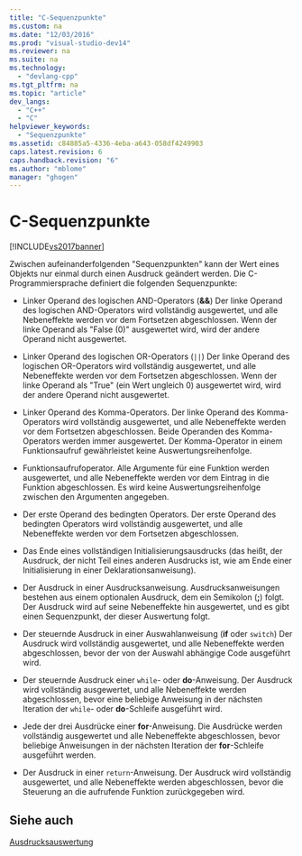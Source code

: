 ```yaml
---
title: "C-Sequenzpunkte"
ms.custom: na
ms.date: "12/03/2016"
ms.prod: "visual-studio-dev14"
ms.reviewer: na
ms.suite: na
ms.technology: 
  - "devlang-cpp"
ms.tgt_pltfrm: na
ms.topic: "article"
dev_langs: 
  - "C++"
  - "C"
helpviewer_keywords: 
  - "Sequenzpunkte"
ms.assetid: c84885a5-4336-4eba-a643-058df4249903
caps.latest.revision: 6
caps.handback.revision: "6"
ms.author: "mblome"
manager: "ghogen"
---
```

# C-Sequenzpunkte
[!INCLUDE[vs2017banner](../assembler/inline/includes/vs2017banner.md)]

Zwischen aufeinanderfolgenden "Sequenzpunkten" kann der Wert eines Objekts nur einmal durch einen Ausdruck geändert werden.  Die C\-Programmiersprache definiert die folgenden Sequenzpunkte:  
  
-   Linker Operand des logischen AND\-Operators \(**&&**\)  Der linke Operand des logischen AND\-Operators wird vollständig ausgewertet, und alle Nebeneffekte werden vor dem Fortsetzen abgeschlossen.  Wenn der linke Operand als "False \(0\)" ausgewertet wird, wird der andere Operand nicht ausgewertet.  
  
-   Linker Operand des logischen OR\-Operators \(`||`\)  Der linke Operand des logischen OR\-Operators wird vollständig ausgewertet, und alle Nebeneffekte werden vor dem Fortsetzen abgeschlossen.  Wenn der linke Operand als "True" \(ein Wert ungleich 0\) ausgewertet wird, wird der andere Operand nicht ausgewertet.  
  
-   Linker Operand des Komma\-Operators.  Der linke Operand des Komma\-Operators wird vollständig ausgewertet, und alle Nebeneffekte werden vor dem Fortsetzen abgeschlossen.  Beide Operanden des Komma\-Operators werden immer ausgewertet.  Der Komma\-Operator in einem Funktionsaufruf gewährleistet keine Auswertungsreihenfolge.  
  
-   Funktionsaufrufoperator.  Alle Argumente für eine Funktion werden ausgewertet, und alle Nebeneffekte werden vor dem Eintrag in die Funktion abgeschlossen.  Es wird keine Auswertungsreihenfolge zwischen den Argumenten angegeben.  
  
-   Der erste Operand des bedingten Operators.  Der erste Operand des bedingten Operators wird vollständig ausgewertet, und alle Nebeneffekte werden vor dem Fortsetzen abgeschlossen.  
  
-   Das Ende eines vollständigen Initialisierungsausdrucks \(das heißt, der Ausdruck, der nicht Teil eines anderen Ausdrucks ist, wie am Ende einer Initialisierung in einer Deklarationsanweisung\).  
  
-   Der Ausdruck in einer Ausdrucksanweisung.  Ausdrucksanweisungen bestehen aus einem optionalen Ausdruck, dem ein Semikolon \(**;**\) folgt.  Der Ausdruck wird auf seine Nebeneffekte hin ausgewertet, und es gibt einen Sequenzpunkt, der dieser Auswertung folgt.  
  
-   Der steuernde Ausdruck in einer Auswahlanweisung \(**if** oder `switch`\)  Der Ausdruck wird vollständig ausgewertet, und alle Nebeneffekte werden abgeschlossen, bevor der von der Auswahl abhängige Code ausgeführt wird.  
  
-   Der steuernde Ausdruck einer `while`\- oder **do**\-Anweisung.  Der Ausdruck wird vollständig ausgewertet, und alle Nebeneffekte werden abgeschlossen, bevor eine beliebige Anweisung in der nächsten Iteration der `while`\- oder **do**\-Schleife ausgeführt wird.  
  
-   Jede der drei Ausdrücke einer **for**\-Anweisung.  Die Ausdrücke werden vollständig ausgewertet und alle Nebeneffekte abgeschlossen, bevor beliebige Anweisungen in der nächsten Iteration der **for**\-Schleife ausgeführt werden.  
  
-   Der Ausdruck in einer `return`\-Anweisung.  Der Ausdruck wird vollständig ausgewertet, und alle Nebeneffekte werden abgeschlossen, bevor die Steuerung an die aufrufende Funktion zurückgegeben wird.  
  
## Siehe auch  
 [Ausdrucksauswertung](../c-language/expression-evaluation-c.md)